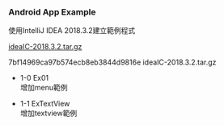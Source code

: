 ### Android App Example

使用IntelliJ IDEA 2018.3.2建立範例程式

[ideaIC-2018.3.2.tar.gz][1]

7bf14969ca97b574ecb8eb3844d9816e  ideaIC-2018.3.2.tar.gz


- 1-0 Ex01  
增加menu範例

- 1-1 ExTextView  
增加textview範例

[1]:https://goo.gl/HRvKQX
